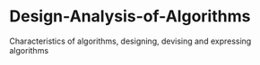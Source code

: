 # Design-Analysis-of-Algorithms
Characteristics of algorithms, designing, devising and expressing  algorithms
